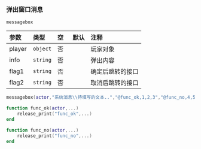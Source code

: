 ### 弹出窗口消息
`messagebox`

| 参数   | 类型     | 空   | 默认 | 注释             |
| :----- | :------- | :--- | :--- | :--------------- |
| player | `object` | 否   |      | 玩家对象         |
| info   | `string` | 否   |      | 弹出内容         |
| flag1  | `string` | 否   |      | 确定后跳转的接口 |
| flag2  | `string` | 否   |      | 取消后跳转的接口 |
```lua
messagebox(actor,"系统消息\\待填写的文本..","@func_ok,1,2,3","@func_no,4,5,6")

function func_ok(actor,...)
    release_print("func_ok",...)
end

function func_no(actor,...)
    release_print("func_no",...)
end
```

